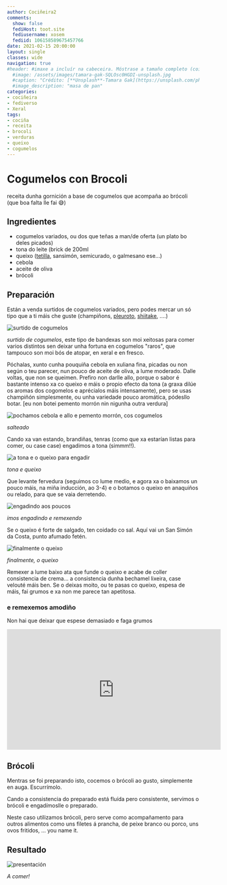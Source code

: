 ```yaml
---
author: Cociñeira2
comments:
  show: false
  fediHost: toot.site
  fediusername: xosem
  fediid: 106158589675457766
date: 2021-02-15 20:00:00
layout: single
classes: wide
navigation: true
#header: #imaxe a incluír na cabeceira. Móstrase a tamaño completo (coidado coa altura). DESACTIVADA por defecto
  #image: /assets/images/tamara-gak-SQLOsc0HGDI-unsplash.jpg
  #caption: "Crédito: [**Unsplash**-Tamara Gak](https://unsplash.com/photos/SQLOsc0HGDI)"
  #image_description: "masa de pan"
categories:
- cociñeira
- fediverso
- Xeral
tags:
- cociña
- receita
- brocoli
- verduras
- queixo
- cogumelos
---
```


# Cogumelos con Brocoli

receita dunha gornición a base de cogumelos que acompaña ao brócoli (que boa falta lle fai 😅)

## Ingredientes

* cogumelos variados, ou dos que teñas a man/de oferta (un plato bo deles picados)
* tona do leite (brick de 200ml
* queixo ([tetilla](http://queixotetilla.org/gl/), sansimón, semicurado, o galmesano ese...)
* cebola
* aceite de oliva
* brócoli

## Preparación

Están a venda surtidos de cogumelos variados, pero podes mercar un só tipo que a ti máis che guste (champiñons, [pleuroto](https://gl.wikipedia.org/wiki/Pleuroto), [shiitake](https://gl.wikipedia.org/wiki/Shiitake), ....)

![surtido de cogumelos](https://i.imgur.com/Qr2pvIa.jpg)

*surtido de cogumelos*, este tipo de bandexas son moi xeitosas para comer varios distintos sen deixar unha fortuna en cogumelos "raros", que tampouco son moi bós de atopar, en xeral e en fresco.

Póchalas, xunto cunha pouquiña cebola en xuliana fina, picadas ou non según o teu parecer, nun pouco de aceite de oliva, a lume moderado. Dalle voltas, que non se queimen. Prefiro non darlle allo, porque o sabor é bastante intenso xa co queixo e máis o propio efecto da tona (a graxa dilúe os aromas dos cogomelos e aprécialos máis intensamente), pero se usas champiñón simplesmente, ou unha variedade pouco aromática, pódesllo botar. \[eu non botei pemento morrón nin nigunha outra verdura\]

![pochamos cebola e allo e pemento morrón, cos cogumelos](https://i.imgur.com/XITuLi6.jpg)

*salteado*

Cando xa van estando, brandiñas, tenras (como que xa estarían listas para comer, ou case case) engadimos a tona (simmm!!).

![a tona e o queixo para engadir](https://i.imgur.com/hv5akqO.jpg)

*tona e queixo*

Que levante fervedura (seguimos co lume medio, e agora xa o baixamos un pouco máis, na miña inducción, ao 3-4) e o botamos o queixo en anaquiños ou relado, para que se vaia derretendo.

![engadindo aos poucos](https://i.imgur.com/HCzQJb4.jpg)

*imos engadindo e remexendo*

Se o queixo é forte de salgado, ten coidado co sal. Aquí vai un San Simón da Costa, punto afumado fetén.

![finalmente o queixo](https://i.imgur.com/zzdGoYQ.jpg)

*finalmente, o queixo*

Remexer a lume baixo ata que funde o queixo e acabe de coller consistencia de crema... a consistencia dunha bechamel lixeira, case velouté máis ben. Se o deixas moito, ou te pasas co queixo, espesa de máis, fai grumos e xa non me parece tan apetitosa. 

### e remexemos amodiño

Non hai que deixar que espese demasiado e faga grumos

<iframe width="560" height="315" sandbox="allow-same-origin allow-scripts allow-popups" src="https://peertube.social/videos/embed/1ffe0f50-c4f9-4b2b-802e-53c59b812dcc" frameborder="0" allowfullscreen></iframe>

## Brócoli

Mentras se foi preparando isto, cocemos o brócoli ao gusto, simplemente en auga. Escurrímolo.

Cando a consistencia do preparado está fluída pero consistente, servimos o brócoli e engadímoslle o preparado.

Neste caso utilizamos brócoli, pero serve como acompañamento para outros alimentos como uns filetes á prancha, de peixe branco ou porco, uns ovos fritidos, ... you name it.

## Resultado

![presentación](assets/images/brocoli_cogumelos.jpg)

*A comer!*
